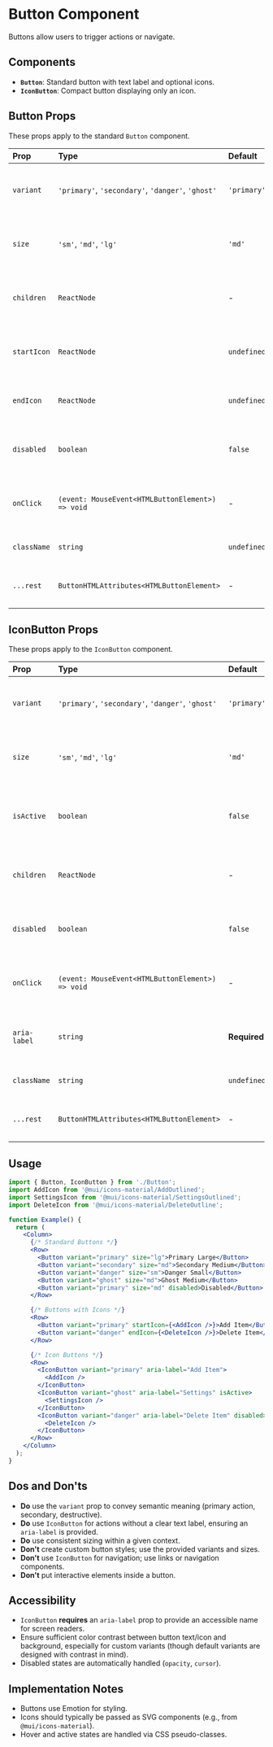 # Button Component

Buttons allow users to trigger actions or navigate.

## Components

- **`Button`**: Standard button with text label and optional icons.
- **`IconButton`**: Compact button displaying only an icon.

## Button Props

These props apply to the standard `Button` component.

| Prop          | Type                                           | Default     | Description                                      |
| :------------ | :--------------------------------------------- | :---------- | :----------------------------------------------- |
| `variant`     | `'primary'`, `'secondary'`, `'danger'`, `'ghost'` | `'primary'` | Sets the button's background and text color style. |
| `size`        | `'sm'`, `'md'`, `'lg'`                         | `'md'`      | Sets the button's padding and font size.         |
| `children`    | `ReactNode`                                    | -           | The content of the button (usually text).        |
| `startIcon`   | `ReactNode`                                    | `undefined` | Icon element placed before the text.             |
| `endIcon`     | `ReactNode`                                    | `undefined` | Icon element placed after the text.              |
| `disabled`    | `boolean`                                      | `false`     | If true, the button is disabled and non-interactive. |
| `onClick`     | `(event: MouseEvent<HTMLButtonElement>) => void` | -           | Function called when the button is clicked.      |
| `className`   | `string`                                       | `undefined` | Optional CSS class name.                         |
| `...rest`     | `ButtonHTMLAttributes<HTMLButtonElement>`      | -           | Standard HTML button attributes.                 |


## IconButton Props

These props apply to the `IconButton` component.

| Prop          | Type                                           | Default     | Description                                          |
| :------------ | :--------------------------------------------- | :---------- | :--------------------------------------------------- |
| `variant`     | `'primary'`, `'secondary'`, `'danger'`, `'ghost'` | `'primary'` | Sets the button's background and icon color style.   |
| `size`        | `'sm'`, `'md'`, `'lg'`                         | `'md'`      | Sets the button's overall size and icon size.      |
| `isActive`    | `boolean`                                      | `false`     | If true, applies a distinct style (often for toggles). |
| `children`    | `ReactNode`                                    | -           | The icon element to display inside the button.       |
| `disabled`    | `boolean`                                      | `false`     | If true, the button is disabled and non-interactive. |
| `onClick`     | `(event: MouseEvent<HTMLButtonElement>) => void` | -           | Function called when the button is clicked.          |
| `aria-label`  | `string`                                       | **Required**| Provides an accessible name for the icon button.     |
| `className`   | `string`                                       | `undefined` | Optional CSS class name.                             |
| `...rest`     | `ButtonHTMLAttributes<HTMLButtonElement>`      | -           | Standard HTML button attributes.                     |

## Usage

```jsx
import { Button, IconButton } from './Button';
import AddIcon from '@mui/icons-material/AddOutlined';
import SettingsIcon from '@mui/icons-material/SettingsOutlined';
import DeleteIcon from '@mui/icons-material/DeleteOutline';

function Example() {
  return (
    <Column>
      {/* Standard Buttons */}
      <Row>
        <Button variant="primary" size="lg">Primary Large</Button>
        <Button variant="secondary" size="md">Secondary Medium</Button>
        <Button variant="danger" size="sm">Danger Small</Button>
        <Button variant="ghost" size="md">Ghost Medium</Button>
        <Button variant="primary" size="md" disabled>Disabled</Button>
      </Row>

      {/* Buttons with Icons */}
      <Row>
        <Button variant="primary" startIcon={<AddIcon />}>Add Item</Button>
        <Button variant="danger" endIcon={<DeleteIcon />}>Delete Item</Button>
      </Row>

      {/* Icon Buttons */}
      <Row>
        <IconButton variant="primary" aria-label="Add Item">
          <AddIcon />
        </IconButton>
        <IconButton variant="ghost" aria-label="Settings" isActive>
          <SettingsIcon />
        </IconButton>
        <IconButton variant="danger" aria-label="Delete Item" disabled>
          <DeleteIcon />
        </IconButton>
      </Row>
    </Column>
  );
}
```

## Dos and Don'ts

- **Do** use the `variant` prop to convey semantic meaning (primary action, secondary, destructive).
- **Do** use `IconButton` for actions without a clear text label, ensuring an `aria-label` is provided.
- **Do** use consistent sizing within a given context.
- **Don't** create custom button styles; use the provided variants and sizes.
- **Don't** use `IconButton` for navigation; use links or navigation components.
- **Don't** put interactive elements inside a button.

## Accessibility

- `IconButton` **requires** an `aria-label` prop to provide an accessible name for screen readers.
- Ensure sufficient color contrast between button text/icon and background, especially for custom variants (though default variants are designed with contrast in mind).
- Disabled states are automatically handled (`opacity`, `cursor`).

## Implementation Notes

- Buttons use Emotion for styling.
- Icons should typically be passed as SVG components (e.g., from `@mui/icons-material`).
- Hover and active states are handled via CSS pseudo-classes. 